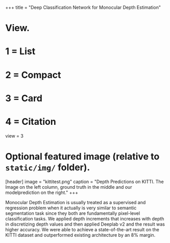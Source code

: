 +++
title = "Deep Classification Network for Monocular Depth Estimation"

# View.
#   1 = List
#   2 = Compact
#   3 = Card
#   4 = Citation
view = 3

# Optional featured image (relative to `static/img/` folder).
[header]
image = "kittitest.png"
caption = "Depth Predictions on KITTI. The Image on the left column, ground truth in the middle and our modelprediction on the right."
+++

Monocular Depth Estimation is usually treated as a supervised and regression problem when it actually is very similar to semantic segmentation task since they both are fundamentally pixel-level classification tasks. We applied depth increments that increases with depth in discretizing depth values and then applied Deeplab v2 and the result was higher accuracy. We were able to achieve a state-of-the-art result on the KITTI dataset and outperformed existing architecture by an 8% margin.
